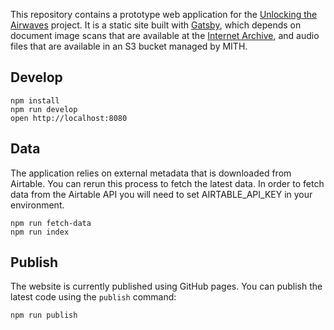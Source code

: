 This repository contains a prototype web application for the [Unlocking the
Airwaves] project. It is a static site built with [Gatsby], which depends on
document image scans that are available at the [Internet Archive], and audio files
that are available in an S3 bucket managed by MITH.

## Develop

    npm install
    npm run develop
    open http://localhost:8080

## Data

The application relies on external metadata that is downloaded from Airtable.
You can rerun this process to fetch the latest data. In order to fetch data from
the Airtable API you will need to set AIRTABLE_API_KEY in your environment.

    npm run fetch-data
    npm run index

## Publish

The website is currently published using GitHub pages. You can publish the
latest code using the `publish` command:

    npm run publish

[Unlocking the Airwaves]: https://mith.umd.edu/research/unlocking-the-airwaves/
[NAEB]: https://en.wikipedia.org/wiki/National_Association_of_Educational_Broadcasters
[Gatsby]: https://www.gatsbyjs.org/
[Internet Archive]: https://archive.org/search.php?query=creator%3A%22National+Association+of+Educational+Broadcasters%22

